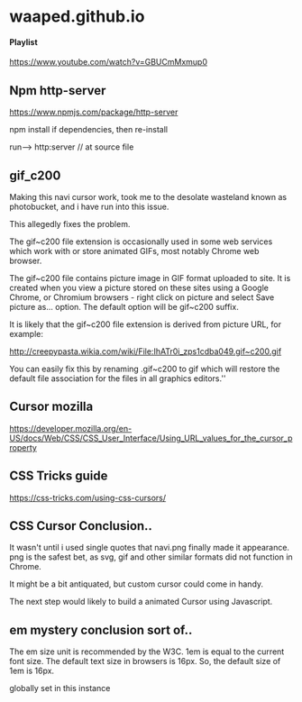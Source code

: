 # waaped.github.io

#### Playlist
https://www.youtube.com/watch?v=GBUCmMxmup0

## Npm http-server

https://www.npmjs.com/package/http-server

npm install if dependencies, then re-install

run--> http:server // at source file


## gif_c200

Making this navi cursor work, took me to the desolate wasteland known as photobucket, and i have run into this issue.

This allegedly fixes the problem.

The gif~c200 file extension is occasionally used in some web services which work with or store animated GIFs, most notably Chrome web browser.

The gif~c200 file contains picture image in GIF format uploaded to site. It is created when you view a picture stored on these sites using a Google Chrome, or Chromium browsers - right click on picture and select Save picture as... option. The default option will be gif~c200 suffix.

It is likely that the gif~c200 file extension is derived from picture URL, for example:

http://creepypasta.wikia.com/wiki/File:IhATr0i_zps1cdba049.gif~c200.gif

You can easily fix this by renaming .gif~c200 to gif which will restore the default file association for the files in all graphics editors.''

## Cursor mozilla

https://developer.mozilla.org/en-US/docs/Web/CSS/CSS_User_Interface/Using_URL_values_for_the_cursor_property

## CSS Tricks guide

https://css-tricks.com/using-css-cursors/

## CSS Cursor Conclusion..

It wasn't until i used single quotes that navi.png finally made it appearance.
png is the safest bet, as svg, gif and other similar formats did not function in Chrome.

It might be a bit antiquated, but custom cursor could come in handy.

The next step would likely to build a animated Cursor using Javascript.

## em mystery conclusion sort of..

The em size unit is recommended by the W3C. 1em is equal to the current font size. The default text size in browsers is 16px. So, the default size of 1em is 16px.

globally set in this instance
